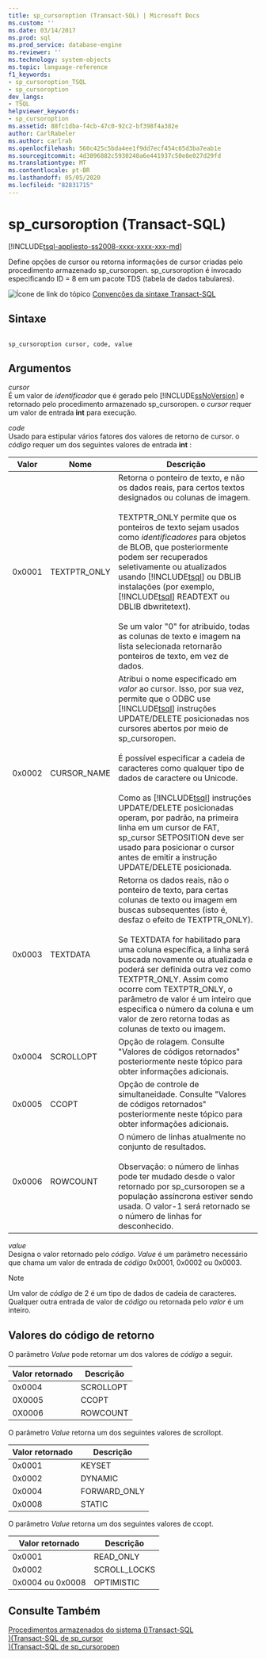 ```yaml
---
title: sp_cursoroption (Transact-SQL) | Microsoft Docs
ms.custom: ''
ms.date: 03/14/2017
ms.prod: sql
ms.prod_service: database-engine
ms.reviewer: ''
ms.technology: system-objects
ms.topic: language-reference
f1_keywords:
- sp_cursoroption_TSQL
- sp_cursoroption
dev_langs:
- TSQL
helpviewer_keywords:
- sp_cursoroption
ms.assetid: 88fc1dba-f4cb-47c0-92c2-bf398f4a382e
author: CarlRabeler
ms.author: carlrab
ms.openlocfilehash: 560c425c5bda4ee1f9dd7ecf454c65d3ba7eab1e
ms.sourcegitcommit: 4d3896882c5930248a6e441937c50e8e027d29fd
ms.translationtype: MT
ms.contentlocale: pt-BR
ms.lasthandoff: 05/05/2020
ms.locfileid: "82831715"
---
```

# <a name="sp_cursoroption-transact-sql"></a>sp_cursoroption (Transact-SQL)
[!INCLUDE[tsql-appliesto-ss2008-xxxx-xxxx-xxx-md](../../includes/tsql-appliesto-ss2008-xxxx-xxxx-xxx-md.md)]

  Define opções de cursor ou retorna informações de cursor criadas pelo procedimento armazenado sp_cursoropen. sp_cursoroption é invocado especificando ID = 8 em um pacote TDS (tabela de dados tabulares).  
  
 ![Ícone de link do tópico](../../database-engine/configure-windows/media/topic-link.gif "Ícone de link do tópico") [Convenções da sintaxe Transact-SQL](../../t-sql/language-elements/transact-sql-syntax-conventions-transact-sql.md)  
  
## <a name="syntax"></a>Sintaxe  
  
```  
  
sp_cursoroption cursor, code, value  
```  
  
## <a name="arguments"></a>Argumentos  
 *cursor*  
 É um valor de *identificador* que é gerado pelo [!INCLUDE[ssNoVersion](../../includes/ssnoversion-md.md)] e retornado pelo procedimento armazenado sp_cursoropen. o *cursor* requer um valor de entrada **int** para execução.  
  
 *code*  
 Usado para estipular vários fatores dos valores de retorno de cursor. o *código* requer um dos seguintes valores de entrada **int** :  
  
|Valor|Nome|Descrição|  
|-----------|----------|-----------------|  
|0x0001|TEXTPTR_ONLY|Retorna o ponteiro de texto, e não os dados reais, para certos textos designados ou colunas de imagem.<br /><br /> TEXTPTR_ONLY permite que os ponteiros de texto sejam usados como *identificadores* para objetos de BLOB, que posteriormente podem ser recuperados seletivamente ou atualizados usando [!INCLUDE[tsql](../../includes/tsql-md.md)] ou DBLIB instalações (por exemplo, [!INCLUDE[tsql](../../includes/tsql-md.md)] READTEXT ou DBLIB dbwritetext).<br /><br /> Se um valor "0" for atribuído, todas as colunas de texto e imagem na lista selecionada retornarão ponteiros de texto, em vez de dados.|  
|0x0002|CURSOR_NAME|Atribui o nome especificado em *valor* ao cursor. Isso, por sua vez, permite que o ODBC use [!INCLUDE[tsql](../../includes/tsql-md.md)] instruções UPDATE/DELETE posicionadas nos cursores abertos por meio de sp_cursoropen.<br /><br /> É possível especificar a cadeia de caracteres como qualquer tipo de dados de caractere ou Unicode.<br /><br /> Como as [!INCLUDE[tsql](../../includes/tsql-md.md)] instruções UPDATE/DELETE posicionadas operam, por padrão, na primeira linha em um cursor de FAT, sp_cursor SETPOSITION deve ser usado para posicionar o cursor antes de emitir a instrução UPDATE/DELETE posicionada.|  
|0x0003|TEXTDATA|Retorna os dados reais, não o ponteiro de texto, para certas colunas de texto ou imagem em buscas subsequentes (isto é, desfaz o efeito de TEXTPTR_ONLY).<br /><br /> Se TEXTDATA for habilitado para uma coluna específica, a linha será buscada novamente ou atualizada e poderá ser definida outra vez como TEXTPTR_ONLY. Assim como ocorre com TEXTPTR_ONLY, o parâmetro de valor é um inteiro que especifica o número da coluna e um valor de zero retorna todas as colunas de texto ou imagem.|  
|0x0004|SCROLLOPT|Opção de rolagem. Consulte "Valores de códigos retornados" posteriormente neste tópico para obter informações adicionais.|  
|0x0005|CCOPT|Opção de controle de simultaneidade. Consulte "Valores de códigos retornados" posteriormente neste tópico para obter informações adicionais.|  
|0x0006|ROWCOUNT|O número de linhas atualmente no conjunto de resultados.<br /><br /> Observação: o número de linhas pode ter mudado desde o valor retornado por sp_cursoropen se a população assíncrona estiver sendo usada. O valor-1 será retornado se o número de linhas for desconhecido.|  
  
 *value*  
 Designa o valor retornado pelo *código*. *Value* é um parâmetro necessário que chama um valor de entrada de *código* 0x0001, 0x0002 ou 0x0003.  
  
> [!NOTE]  
>  Um valor de *código* de 2 é um tipo de dados de cadeia de caracteres. Qualquer outra entrada de valor de *código* ou retornada pelo *valor* é um inteiro.  
  
## <a name="return-code-values"></a>Valores do código de retorno  
 O parâmetro *Value* pode retornar um dos valores de *código* a seguir.  
  
|Valor retornado|Descrição|  
|------------------|-----------------|  
|0x0004|SCROLLOPT|  
|0X0005|CCOPT|  
|0X0006|ROWCOUNT|  
  
 O parâmetro *Value* retorna um dos seguintes valores de scrollopt.  
  
|Valor retornado|Descrição|  
|------------------|-----------------|  
|0x0001|KEYSET|  
|0x0002|DYNAMIC|  
|0x0004|FORWARD_ONLY|  
|0x0008|STATIC|  
  
 O parâmetro *Value* retorna um dos seguintes valores de ccopt.  
  
|Valor retornado|Descrição|  
|------------------|-----------------|  
|0x0001|READ_ONLY|  
|0x0002|SCROLL_LOCKS|  
|0x0004 ou 0x0008|OPTIMISTIC|  
  
## <a name="see-also"></a>Consulte Também  
 [Procedimentos armazenados do sistema &#40;&#41;Transact-SQL](../../relational-databases/system-stored-procedures/system-stored-procedures-transact-sql.md)   
 [&#41;&#40;Transact-SQL de sp_cursor](../../relational-databases/system-stored-procedures/sp-cursor-transact-sql.md)   
 [&#41;&#40;Transact-SQL de sp_cursoropen](../../relational-databases/system-stored-procedures/sp-cursoropen-transact-sql.md)  
  
  
